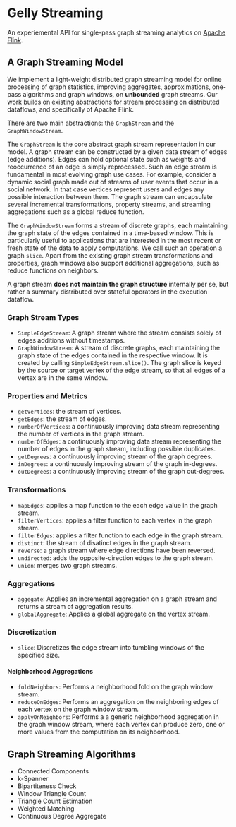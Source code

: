 Gelly Streaming
===============

An experiemental API for single-pass graph streaming analytics on [Apache Flink](https://flink.apache.org/).

## A Graph Streaming Model
We implement a light-weight distributed graph streaming model for online processing of graph statistics, improving
aggregates, approximations, one-pass algorithms and graph windows, on **unbounded** graph streams. Our work builds on existing abstractions for stream processing on distributed dataflows, and specifically of Apache Flink.

There are two main abstractions: the `GraphStream` and the `GraphWindowStream`.

The `GraphStream` is the core abstract graph stream representation in our model. A graph stream can be constructed by a given data stream of edges (edge additions). Edges can hold optional state such as weights and reoccurrence of an edge is simply reprocessed. Such an edge stream is fundamental in most evolving graph use cases. For example, consider a dynamic social graph made out of streams of user events that occur in a social network. In that case vertices represent users and edges any possible interaction between them. The graph stream can encapsulate several incremental transformations, property streams, and streaming aggregations such as a global reduce function.

The `GraphWindowStream` forms a stream of discrete graphs, each maintaining the graph state of the edges contained in a time-based window. This is particularly useful to applications that are interested in the most recent or fresh state of the data to apply computations. We call such an operation a graph `slice`. Apart from the existing graph stream transformations and properties, graph windows also support additional aggregations, such as reduce functions on neighbors.

A graph stream **does not maintain the graph structure** internally per se, but rather a summary distributed over
stateful operators in the execution dataflow.

### Graph Stream Types

* `SimpleEdgeStream`: A graph stream where the stream consists solely of edges additions without timestamps.
* `GraphWindowStream`: A stream of discrete graphs, each maintaining the graph state of the edges contained in the respective window. It is created by calling `SimpleEdgeStream.slice()`. The graph slice is keyed by the source or target vertex of the edge stream, so that all edges of a vertex are in the same window.

### Properties and Metrics

* `getVertices`: the stream of vertices.
* `getEdges`: the stream of edges.
* `numberOfVertices`: a continuously improving data stream representing the number of vertices in the graph stream.
* `numberOfEdges`: a continuously improving data stream representing the number of edges in the graph stream, including possible duplicates.
* `getDegrees`: a continuously improving stream of the graph degrees.
* `inDegrees`: a continuously improving stream of the graph in-degrees.
* `outDegrees`: a continuously improving stream of the graph out-degrees.


### Transformations

* `mapEdges`: applies a map function to the each edge value in the graph stream.
* `filterVertices`: applies a filter function to each vertex in the graph stream.
* `filterEdges`: applies a filter function to each edge in the graph stream.
* `distinct`: the stream of disatinct edges in the graph stream.
* `reverse`: a graph stream where edge directions have been reversed.
* `undirected`: adds the opposite-direction edges to the graph stream.
* `union`: merges two graph streams.


### Aggregations

* `aggegate`: Applies an incremental aggregation on a graph stream and returns a stream of aggregation results.
* `globalAggregate`: Applies a global aggregate on the vertex stream.

### Discretization

* `slice`: Discretizes the edge stream into tumbling windows of the specified size.

#### Neighborhood Aggregations

* `foldNeighbors`: Performs a neighborhood fold on the graph window stream.
* `reduceOnEdges`: Performs an aggregation on the neighboring edges of each vertex on the graph window stream.
* `applyOnNeighbors`: Performs a a generic neighborhood aggregation in the graph window stream, where each vertex can produce zero, one or more values from the computation on its neighborhood.


## Graph Streaming Algorithms

* Connected Components
* k-Spanner
* Bipartiteness Check
* Window Triangle Count
* Triangle Count Estimation
* Weighted Matching
* Continuous Degree Aggregate
